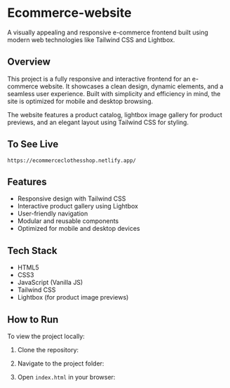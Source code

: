 # Ecommerce-website
A visually appealing and responsive e-commerce frontend built using modern web technologies like Tailwind CSS and Lightbox.
## Overview
This project is a fully responsive and interactive frontend for an e-commerce website. It showcases a clean design, dynamic elements, and a seamless user experience. Built with simplicity and efficiency in mind, the site is optimized for mobile and desktop browsing.

The website features a product catalog, lightbox image gallery for product previews, and an elegant layout using Tailwind CSS for styling.
## To See Live

`https://ecommerceclothesshop.netlify.app/`

## Features
- Responsive design with Tailwind CSS
- Interactive product gallery using Lightbox
- User-friendly navigation
- Modular and reusable components
- Optimized for mobile and desktop devices
## Tech Stack
- HTML5
- CSS3
- JavaScript (Vanilla JS)
- Tailwind CSS
- Lightbox (for product image previews)
## How to Run
To view the project locally:

1. Clone the repository:

2. Navigate to the project folder:

3. Open `index.html` in your browser:

